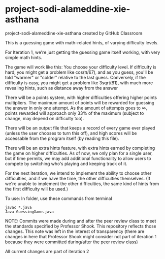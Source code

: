 # project-sodi-alameddine-xie-asthana
project-sodi-alameddine-xie-asthana created by GitHub Classroom

This is a guessing game with math-related hints, of varying difficulty levels.

For Iteration 1, we're just getting the guessing game itself working, with very simple math hints.

The game will work like this:
You choose your difficulty level. If difficulty is hard, you might get a problem like cos(π/67), and as you guess, you'll be told "warmer" or "colder" relative to the last guess. Conversely, if the difficulty is easy, you might get a problem like 3sqrt(81), with much more revealing hints, such as distance away from the answer

There will be a points system, with higher difficulties offering higher points multipliers. The maximum amount of points will be rewarded for guessing the answer in only one attempt. As the amount of attempts goes to ∞, points rewarded will approach only 33% of the maximum (subject to change, may depend on difficulty too).

There will be an output file that keeps a record of every game ever played (unless the user chooses to turn this off), and high scores will be accessable from the program itself (by reading this file).

There will be an extra hints feature, with extra hints earned by completing the game on higher difficulties. As of now, we only plan for a single user, but if time permits, we may add additional functionality to allow users to compete by switching who's playing and keeping track of it.

For the next iteration, we intend to implement the ability to choose other difficulties, and if we have the time, the other difficulties themselves. (If we're unable to implement the other difficulties, the same kind of hints from the first difficulty will be used.)

To use:
In folder, use these commands from terminal

```
javac *.java
Java GuessingGame.java
```

NOTE: Commits were made during and after the peer review class to meet the standards specified by Professor Shook. This repository reflects those changes. This note was left in the interest of transparency (there are changes in here that Professor Shook might consider not part of iteration 1 because they were committed during/after the peer review class)

All current changes are part of iteration 2
